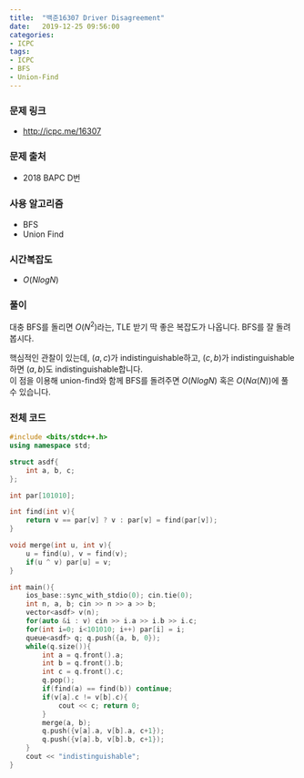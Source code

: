 ```yaml
---
title:  "백준16307 Driver Disagreement"
date:   2019-12-25 09:56:00
categories:
- ICPC
tags:
- ICPC
- BFS
- Union-Find
---
```


### 문제 링크
* http://icpc.me/16307

### 문제 출처
* 2018 BAPC D번

### 사용 알고리즘
* BFS
* Union Find

### 시간복잡도
* $O(N log N)$

### 풀이
대충 BFS를 돌리면 $O(N^2)$라는, TLE 받기 딱 좋은 복잡도가 나옵니다. BFS를 잘 돌려봅시다.

핵심적인 관찰이 있는데, $(a, c)$가 indistinguishable하고, $(c, b)$가 indistinguishable하면 $(a, b)$도 indistinguishable합니다.<Br>
이 점을 이용해 union-find와 함께 BFS를 돌려주면 $O(N log N)$ 혹은 $O(N \alpha(N))$에 풀 수 있습니다.

### 전체 코드
```cpp
#include <bits/stdc++.h>
using namespace std;

struct asdf{
	int a, b, c;
};

int par[101010];

int find(int v){
	return v == par[v] ? v : par[v] = find(par[v]);
}

void merge(int u, int v){
	u = find(u), v = find(v);
	if(u ^ v) par[u] = v;
}

int main(){
	ios_base::sync_with_stdio(0); cin.tie(0);
	int n, a, b; cin >> n >> a >> b;
	vector<asdf> v(n);
	for(auto &i : v) cin >> i.a >> i.b >> i.c;
	for(int i=0; i<101010; i++) par[i] = i;
	queue<asdf> q; q.push({a, b, 0});
	while(q.size()){
		int a = q.front().a;
		int b = q.front().b;
		int c = q.front().c;
		q.pop();
		if(find(a) == find(b)) continue;
		if(v[a].c != v[b].c){
			cout << c; return 0;
		}
		merge(a, b);
		q.push({v[a].a, v[b].a, c+1});
		q.push({v[a].b, v[b].b, c+1});
	}
	cout << "indistinguishable";
}
```

